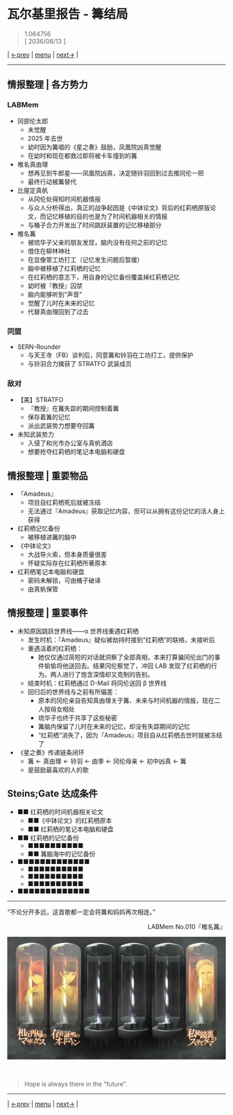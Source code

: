 # 瓦尔基里报告 - 篝结局
> 1.064756  
> [ 2036/08/13 ]  

| [←prev](./0121) | [menu](../) | [next→](./0123) |

---

## 情报整理 | 各方势力
### LABMem
- 冈部伦太郎
  - 未觉醒
  - 2025 年去世
  - 幼时因为篝唱的《星之奏》鼓励，凤凰院凶真觉醒
  - 在幼时和现在都救过即将被卡车撞到的篝
- 椎名真由理
  - 想再见到牛郎星——凤凰院凶真，决定随铃羽回到过去推冈伦一把
  - 最终行动被篝替代
- 比屋定真帆
  - 从冈伦处得知时间机器情报
  - 与众人分析得出，真正的战争起因是《中钵论文》背后的红莉栖原版论文，而记忆移植的目的也是为了时间机器相关的情报
  - 与桶子合力开发出了时间跳跃装置的记忆移植部分
- 椎名篝
  - 被琉华子父亲的朋友发现，脑内没有任何之前的记忆
  - 借住在柳林神社
  - 在显像管工坊打工（记忆发生问题后暂缓）
  - 脑中被移植了红莉栖的记忆
  - 在红莉栖的意志下，用自身的记忆备份覆盖掉红莉栖记忆
  - 幼时被『教授』囚禁
  - 脑内能够听到“声音”
  - 觉醒了儿时在未来的记忆
  - 代替真由理回到了过去

### 同盟
- SERN-Rounder
  - 与天王寺（FB）谈判后，同意篝和铃羽在工坊打工，提供保护
  - 与铃羽合力擒获了 STRATFO 武装成员

### 敌对
- 【美】STRATFO
  - 『教授』在篝失踪的期间控制着篝
  - 保存着篝的记忆
  - 派出武装势力想要夺回篝
- 未知武装势力
  - 入侵了和光市办公室与真帆酒店
  - 想要抢夺红莉栖的笔记本电脑和硬盘

## 情报整理 | 重要物品
- 『Amadeus』
  - 项目自红莉栖死后就被冻结
  - 无法通过『Amadeus』获取记忆内容，但可以从拥有这份记忆的活人身上获得
- 红莉栖记忆备份
  - 被移植进篝的脑中
- 《中钵论文》
  - 大战导火索，但本身质量很差
  - 怀疑实际存在红莉栖所著原本
- 红莉栖笔记本电脑和硬盘
  - 密码未解锁，可由桶子破译
  - 由真帆保管

## 情报整理 | 重要事件
- 未知原因跳跃世界线——α 世界线重遇红莉栖
  - 发生时机：『Amadeus』疑似被劫持时接到“红莉栖”的联络，未接听后
  - 重遇活着的红莉栖：
    - 她仅仅通过简短的对话就洞察了全部真相，本来打算骗冈伦出门的事件偷偷将他送回去。结果冈伦察觉了，冲回 LAB 发现了红莉栖的行为。两人进行了饱含深情却又克制的告别。
  - 结束时机：红莉栖通过 D-Mail 将冈伦送回 β 世界线
  - 回归后的世界线与之前有所偏差：
    - 原本的冈伦亲自告知真由理关于篝、未来与时间机器的情报，现在二人按母女相处
    - 琉华子也终于共享了这些秘密
    - 篝脑内保留了儿时在未来的记忆，却没有失踪期间的记忆
    - “红莉栖”消失了，因为『Amadeus』项目自从红莉栖去世时就被冻结了
- 《星之奏》传递链条闭环
  - 篝 <- 真由理 <- 铃羽 <- 由季 <- 冈伦母亲 <- 初中凶真 <- 篝
  - 是鼓励最喜欢的人的歌

## Steins;Gate 达成条件
- ■■ 红莉栖的时间机器相关论文
  - ■■《中钵论文》的红莉栖原本
  - ■■ 红莉栖的笔记本电脑和硬盘
- ■■ 红莉栖的记忆备份
  - ■■■■■■■■■■
  - ■■ 篝脑海中的记忆备份
- ■■■■■■■■■■■■■
  - ■■■■■■■■■■
  - ■■■■■■■■■■
  - ■■■■■■■■■■
- ■■■■■■■■■■■■■

---

“不论分开多远，这首歌都一定会将篝和妈妈再次相连。”  
<p align="right">LABMem No.010『椎名篝』</p>  

![](../static/image/0122-1.png)


<br/>

> Hope is always there in the “future”.
---

| [←prev](./0121) | [menu](../) | [next→](./0123) |
